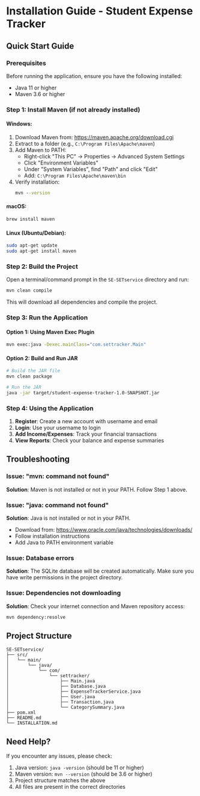 # Installation Guide - Student Expense Tracker

## Quick Start Guide

### Prerequisites
Before running the application, ensure you have the following installed:
- Java 11 or higher
- Maven 3.6 or higher

### Step 1: Install Maven (if not already installed)

#### Windows:
1. Download Maven from: https://maven.apache.org/download.cgi
2. Extract to a folder (e.g., `C:\Program Files\Apache\maven`)
3. Add Maven to PATH:
   - Right-click "This PC" → Properties → Advanced System Settings
   - Click "Environment Variables"
   - Under "System Variables", find "Path" and click "Edit"
   - Add: `C:\Program Files\Apache\maven\bin`
4. Verify installation:
   ```cmd
   mvn --version
   ```

#### macOS:
```bash
brew install maven
```

#### Linux (Ubuntu/Debian):
```bash
sudo apt-get update
sudo apt-get install maven
```

### Step 2: Build the Project

Open a terminal/command prompt in the `SE-SETservice` directory and run:

```bash
mvn clean compile
```

This will download all dependencies and compile the project.

### Step 3: Run the Application

#### Option 1: Using Maven Exec Plugin
```bash
mvn exec:java -Dexec.mainClass="com.settracker.Main"
```

#### Option 2: Build and Run JAR
```bash
# Build the JAR file
mvn clean package

# Run the JAR
java -jar target/student-expense-tracker-1.0-SNAPSHOT.jar
```

### Step 4: Using the Application

1. **Register**: Create a new account with username and email
2. **Login**: Use your username to login
3. **Add Income/Expenses**: Track your financial transactions
4. **View Reports**: Check your balance and expense summaries

## Troubleshooting

### Issue: "mvn: command not found"
**Solution**: Maven is not installed or not in your PATH. Follow Step 1 above.

### Issue: "java: command not found"
**Solution**: Java is not installed or not in your PATH.
- Download from: https://www.oracle.com/java/technologies/downloads/
- Follow installation instructions
- Add Java to PATH environment variable

### Issue: Database errors
**Solution**: The SQLite database will be created automatically. Make sure you have write permissions in the project directory.

### Issue: Dependencies not downloading
**Solution**: Check your internet connection and Maven repository access:
```bash
mvn dependency:resolve
```

## Project Structure
```
SE-SETservice/
├── src/
│   └── main/
│       └── java/
│           └── com/
│               └── settracker/
│                   ├── Main.java
│                   ├── Database.java
│                   ├── ExpenseTrackerService.java
│                   ├── User.java
│                   ├── Transaction.java
│                   └── CategorySummary.java
├── pom.xml
├── README.md
└── INSTALLATION.md
```

## Need Help?
If you encounter any issues, please check:
1. Java version: `java -version` (should be 11 or higher)
2. Maven version: `mvn --version` (should be 3.6 or higher)
3. Project structure matches the above
4. All files are present in the correct directories
